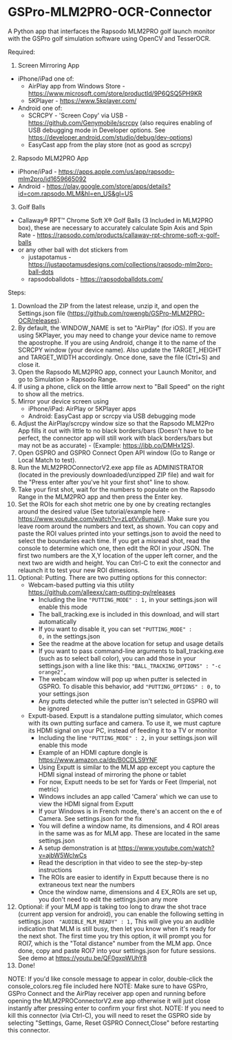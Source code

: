 # GSPro-MLM2PRO-OCR-Connector
A Python app that interfaces the Rapsodo MLM2PRO golf launch monitor with the GSPro golf simulation software using OpenCV and TesserOCR.

Required:

1. Screen Mirroring App
- iPhone/iPad one of:
	- AirPlay app from Windows Store - https://www.microsoft.com/store/productId/9P6QSQ5PH9KR
	- 5KPlayer - https://www.5kplayer.com/
- Android one of:
	- SCRCPY - 'Screen Copy' via USB - https://github.com/Genymobile/scrcpy (also requires enabling of USB debugging mode in Developer options.  See https://developer.android.com/studio/debug/dev-options)
	- EasyCast app from the play store (not as good as scrcpy)

2. Rapsodo MLM2PRO App
  - iPhone/iPad - https://apps.apple.com/us/app/rapsodo-mlm2pro/id1659665092
  - Android - https://play.google.com/store/apps/details?id=com.rapsodo.MLM&hl=en_US&gl=US

3. Golf Balls
- Callaway® RPT™ Chrome Soft X® Golf Balls (3 Included in MLM2PRO box), these are necessary to accurately calculate Spin Axis and Spin Rate - https://rapsodo.com/products/callaway-rpt-chrome-soft-x-golf-balls
- or any other ball with dot stickers from 
	- justapotamus - https://justapotamusdesigns.com/collections/rapsodo-mlm2pro-ball-dots
	- rapsodoballdots - https://rapsodoballdots.com/


Steps:

1. Download the ZIP from the latest release, unzip it, and open the Settings.json file (https://github.com/rowengb/GSPro-MLM2PRO-OCR/releases).
2. By default, the WINDOW_NAME is set to "AirPlay" (for iOS).  If you are using 5KPlayer, you may need to change your device name to remove the apostrophe.  If you are using Android, change it to the name of the SCRCPY window (your device name). Also update the TARGET_HEIGHT and TARGET_WIDTH accordingly. Once done, save the file (Ctrl+S) and close it.
3. Open the Rapsodo MLM2PRO app, connect your Launch Monitor, and go to Simulation > Rapsodo Range.
4. If using a phone, click on the little arrow next to "Ball Speed" on the right to show all the metrics.
5. Mirror your device screen using
	- iPhone/iPad: AirPlay or 5KPlayer apps
	- Android: EasyCast app or scrcpy via USB debugging mode
6. Adjust the AirPlay/scrcpy window size so that the Rapsodo MLM2Pro App fills it out with little to no black borders/bars (Doesn't have to be perfect, the connector app will still work with black borders/bars but may not be as accurate) - (Example: https://ibb.co/DMHx12S).
7. Open GSPRO and GSPRO Connect Open API window (Go to Range or Local Match to test).
8. Run the MLM2PROConnectorV2.exe app file as ADMINISTRATOR (located in the previously downloaded/unzipped ZIP file) and wait for the "Press enter after you've hit your first shot" line to show.
9. Take your first shot, wait for the numbers to populate on the Rapsodo Range in the MLM2PRO app and then press the Enter key.
10. Set the ROIs for each shot metric one by one by creating rectangles around the desired value (See tutorial/example here - https://www.youtube.com/watch?v=zLptVv8umaU).  Make sure you leave room around the numbers and text, as shown.  You can copy and paste the ROI values printed into your settings.json to avoid the need to select the boundaries each time.  If you get a misread shot, read the console to determine which one, then edit the ROI in your JSON.  The first two numbers are the X,Y location of the upper left corner, and the next two are width and height.  You can Ctrl-C to exit the connector and relaunch it to test your new ROI dimesions.
11. Optional: Putting.
There are two putting options for this connector: 
	- Webcam-based putting via this utility https://github.com/alleexx/cam-putting-py/releases
		- Including the line <code>"PUTTING_MODE" : 1,</code> in your settings.json will enable this mode
		- The ball_tracking.exe is included in this download, and will start automatically
		- If you want to disable it, you can set <code>"PUTTING_MODE" : 0,</code> in the settings.json
		- See the readme at the above location for setup and usage details
		- If you want to pass command-line arguments to ball_tracking.exe (such as to select ball color), you can add those in your settings.json with a line like this:  <code>"BALL_TRACKING_OPTIONS" : "-c orange2",</code>
		- The webcam window will pop up when putter is selected in GSPRO.  To disable this behavior, add <code>"PUTTING_OPTIONS" : 0,</code> to your settings.json
		- Any putts detected while the putter isn't selected in GSPRO will be ignored
	- Exputt-based.  Exputt is a standalone putting simulator, which comes with its own putting surface and camera.  To use it, we must capture its HDMI signal on your PC, instead of feeding it to a TV or monitor
		- Including the line <code>"PUTTING_MODE" : 2,</code> in your settings.json will enable this mode
		- Example of an HDMI capture dongle is https://www.amazon.ca/dp/B0CDLS9YNF
		- Using Exputt is similar to the MLM app except you capture the HDMI signal instead of mirroring the phone or tablet
		- For now, Exputt needs to be set for Yards or Feet (Imperial, not metric)
		- Windows includes an app called 'Camera' which we can use to view the HDMI signal from Exputt
		- If your Windows is in French mode, there's an accent on the e of Camera. See settings.json for the fix
		- You will define a window name, its dimensions, and 4 ROI areas in the same was as for MLM app.  These are located in the same settings.json
		- A setup demonstration is at https://www.youtube.com/watch?v=ajbW5WcIwCs
		- Read the description in that video to see the step-by-step instructions
		- The ROIs are easier to identify in Exputt because there is no extraneous text near the numbers
		- Once the window name, dimensions and 4 EX_ROIs are set up, you don't need to edit the settings.json any more
12. Optional: if your MLM app is taking too long to draw the shot trace (current app version for android), you can enable the following setting in settings.json
<code>  "AUDIBLE_MLM_READY" : 1,</code>
This will give you an audible indication that MLM is still busy, then let you know when it's ready for the next shot.  The first time you try this option, it will prompt you for ROI7, which is the "Total distance" number from the MLM app.  Once done, copy and paste ROI7 into your settings.json for future sessions. See demo at https://youtu.be/QF0gxpWUhY8
13. Done!

NOTE: If you'd like console message to appear in color, double-click the console_colors.reg file included here
NOTE: Make sure to have GSPro, GSPro Connect and the AirPlay receiver app open and running before opening the MLM2PROConnectorV2.exe app otherwise it will just close instantly after pressing enter to confirm your first shot.
NOTE: If you need to kill this connector (via Ctrl-C), you will need to reset the GSPRO side by selecting "Settings, Game, Reset GSPRO Connect,Close" before restarting this connector.
